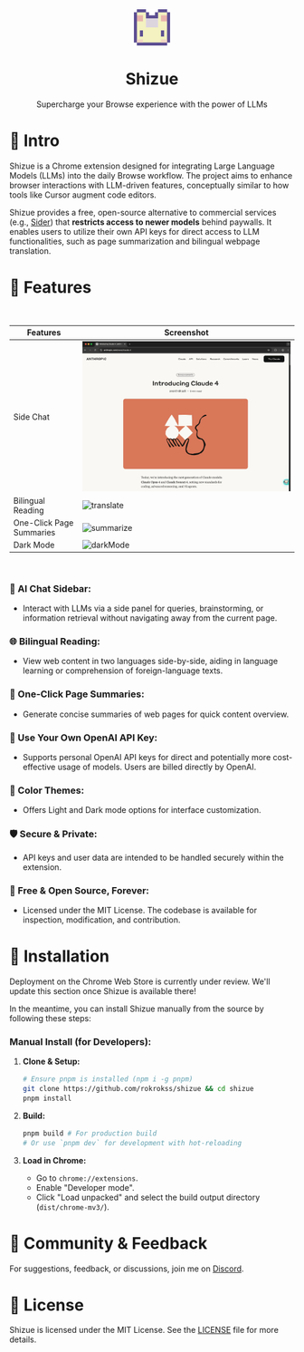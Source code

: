 <div align="center">
  <img src="src/public/icon/128.png" alt="Shizue Logo" width="64" />
  <h1>Shizue</h1>
  <p>Supercharge your Browse experience with the power of LLMs</p>
</div>

# 👋 Intro

Shizue is a Chrome extension designed for integrating Large Language Models (LLMs) into the daily Browse workflow. The project aims to enhance browser interactions with LLM-driven features, conceptually similar to how tools like Cursor augment code editors.

Shizue provides a free, open-source alternative to commercial services (e.g., [Sider](https://sider.ai/pricing)) that **restricts access to newer models** behind paywalls. It enables users to utilize their own API keys for direct access to LLM functionalities, such as page summarization and bilingual webpage translation.

# 🌟 Features

<br/>

| Features | Screenshot                                                                                         | 
| -------- |----------------------------------------------------------------------------------------------------| 
| Side Chat     | ![chat](doc/chat.gif)   | 
| Bilingual Reading  | ![translate](doc/translate.gif) | 
| One-Click Page Summaries     | ![summarize](doc/summarize.gif)                                       | 
| Dark Mode | ![darkMode](doc/darkmode.gif) |

<br/>

### 💬 AI Chat Sidebar:
  - Interact with LLMs via a side panel for queries, brainstorming, or information retrieval without navigating away from the current page.
  
### 🌐 Bilingual Reading:
  - View web content in two languages side-by-side, aiding in language learning or comprehension of foreign-language texts.
  
### 📄 One-Click Page Summaries:
  - Generate concise summaries of web pages for quick content overview.
  
### 🔑 Use Your Own OpenAI API Key:
  - Supports personal OpenAI API keys for direct and potentially more cost-effective usage of models. Users are billed directly by OpenAI.
  
### 🎨 Color Themes:
  - Offers Light and Dark mode options for interface customization.
  
### 🛡️ Secure & Private:
  - API keys and user data are intended to be handled securely within the extension.
  
### 💖 Free & Open Source, Forever:
  - Licensed under the MIT License. The codebase is available for inspection, modification, and contribution.

# 🐳 Installation

Deployment on the Chrome Web Store is currently under review. We'll update this section once Shizue is available there!

In the meantime, you can install Shizue manually from the source by following these steps:

### Manual Install (for Developers):

1.  **Clone & Setup:**
    ```bash
    # Ensure pnpm is installed (npm i -g pnpm)
    git clone https://github.com/rokrokss/shizue && cd shizue
    pnpm install
    ```

2.  **Build:**
    ```bash
    pnpm build # For production build
    # Or use `pnpm dev` for development with hot-reloading
    ```

3.  **Load in Chrome:**
    * Go to `chrome://extensions`.
    * Enable "Developer mode".
    * Click "Load unpacked" and select the build output directory (`dist/chrome-mv3/`).

# 💬 Community & Feedback

For suggestions, feedback, or discussions, join me on [Discord](https://discord.gg/ukfPmxsyEy).

# 📄 License

Shizue is licensed under the MIT License. See the [LICENSE](LICENSE) file for more details.
